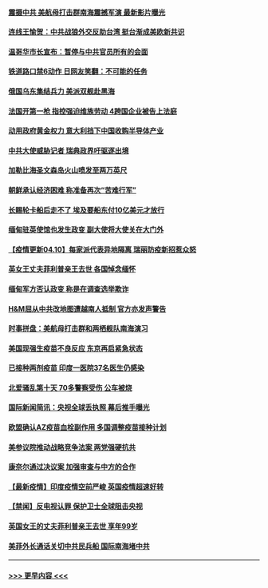 #### [震摄中共 美航母打击群南海震撼军演 最新影片曝光](../pages/prog202/a103092913.md?t=04102001) 
#### [连线王愉贺：中共战狼外交反助台湾 挺台渐成美欧新共识](../pages/prog202/a103092828.md?t=04102001) 
#### [温哥华市长宣布：暂停与中共官员所有的会面](../pages/prog202/a103093168.md?t=04102001) 
#### [铁道路口禁6动作 日网友笑翻：不可能的任务](../pages/prog202/a103093155.md?t=04102001) 
#### [俄国乌东集结兵力 美派双舰赴黑海](../pages/prog202/a103093127.md?t=04102001) 
#### [法国开第一枪 指控强迫维族劳动 4跨国企业被告上法庭](../pages/prog202/a103093104.md?t=04102001) 
#### [动用政府黄金权力 意大利挡下中国收购半导体产业](../pages/prog202/a103093084.md?t=04102001) 
#### [中共大使威胁记者 瑞典政界吁驱逐出境](../pages/prog202/a103093085.md?t=04102001) 
#### [加勒比海圣文森岛火山喷发至两万英尺](../pages/prog202/a103092861.md?t=04102001) 
#### [朝鲜承认经济困难 称准备再次“苦难行军”](../pages/prog202/a103092485.md?t=04102001) 
#### [长赐轮卡船后走不了 埃及要船东付10亿美元才放行](../pages/prog202/a103092562.md?t=04102001) 
#### [缅甸驻英使馆也发生政变 副大使将大使关在大门外](../pages/prog202/a103092795.md?t=04102001) 
#### [【疫情更新04.10】每家派代表异地隔离 瑞丽防疫新招惹众怒](../pages/prog202/a103078521.md?t=04102001) 
#### [英女王丈夫菲利普亲王去世 各国悼念缅怀](../pages/prog202/a103092879.md?t=04102001) 
#### [缅甸军方否认政变 称是在调查选举欺诈](../pages/prog202/a103092039.md?t=04102001) 
#### [H&M屈从中共改地图遭越南人抵制 官方亦发声警告](../pages/prog202/a103092766.md?t=04102001) 
#### [时事拼盘：美航母打击群和两栖舰队南海演习](../pages/prog202/a103092853.md?t=04102001) 
#### [美国现强生疫苗不良反应 东京再启紧急状态](../pages/prog202/a103092821.md?t=04102001) 
#### [已接种两剂疫苗 印度一医院37名医生仍感染](../pages/prog202/a103092765.md?t=04102001) 
#### [北爱骚乱第十天 70多警察受伤 公车被烧](../pages/prog202/a103092631.md?t=04102001) 
#### [国际新闻简讯：央视全球丢执照 幕后推手曝光](../pages/prog202/a103092793.md?t=04102001) 
#### [欧盟确认AZ疫苗血栓副作用 多国调整疫苗接种计划](../pages/prog202/a103092751.md?t=04102001) 
#### [美参议院推动战略竞争法案 两党强硬抗共](../pages/prog202/a103092638.md?t=04102001) 
#### [康奈尔通过决议案 加强审查与中方的合作](../pages/prog202/a103092644.md?t=04102001) 
#### [【最新疫情】印度疫情空前严峻 英国疫情超速好转](../pages/prog202/a103092635.md?t=04102001) 
#### [【禁闻】反电视认罪 保护卫士全球阻击央视](../pages/prog202/a103092620.md?t=04102001) 
#### [英国女王的丈夫菲利普亲王去世 享年99岁](../pages/prog202/a103092616.md?t=04102001) 
#### [美菲外长通话关切中共民兵船 国际南海堵中共](../pages/prog202/a103092594.md?t=04102001) 

----
#### [ >>> 更早内容 <<< ](../indexes/prog202-earlier.md)
